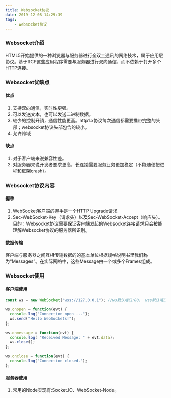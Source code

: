 ```yaml
---
title: Websocket协议
date: 2019-12-08 14:29:39
tags:
    - websocket协议
---
```



### Websocket介绍
HTML5开始提供的一种浏览器与服务器进行全双工通讯的网络技术，属于应用层协议。基于TCP这些应用程序需要与服务器进行双向通信，而不依赖于打开多个HTTP连接。


### Websocket优缺点
#### 优点
1. 支持双向通信，实时性更强。
2. 可以发送文本，也可以发送二进制数据。
3. 较少的控制开销，通信性能更高。http1.x协议每次通信都需要携带完整的头部；websocket协议头部包含的较小。
4. 允许跨域

#### 缺点
1. 对于客户端来说兼容性差。
2. 对服务器来说开发者要求更高，长连接需要服务业务更加稳定（不能随便把进程和框架crash）。


### Websocket协议内容
#### 握手
1. WebSocket客户端的握手是一个HTTP Upgrade请求
2. Sec-WebSocket-Key（请求头）以及Sec-WebSocket-Accept（响应头）。 目的：Websocket协议需要保证客户端发起的Websocket连接请求只会被能理解Websocket协议的服务器所识别。


#### 数据传输
客户端与服务器之间互相传输数据的的基本单位根据规格说明书里我们称为“Messages”。在实际网络中，这些Message由一个或多个Frames组成。


### Websocket使用
#### 客户端使用
```js
const ws = new WebSocket("wss://127.0.0.1"); //ws默认端口:80， wss默认端口:443

ws.onopen = function(evt) { 
  console.log("Connection open ..."); 
  ws.send("Hello WebSockets!");
};

ws.onmessage = function(evt) {
  console.log( "Received Message: " + evt.data);
  ws.close();
};

ws.onclose = function(evt) {
  console.log("Connection closed.");
};
```

#### 服务器使用
1. 常用的Node实现有:Socket.IO、WebSocket-Node。